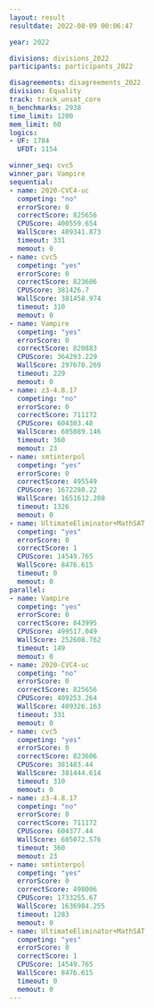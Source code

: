 ```yaml
---
layout: result
resultdate: 2022-08-09 00:06:47

year: 2022

divisions: divisions_2022
participants: participants_2022

disagreements: disagreements_2022
division: Equality
track: track_unsat_core
n_benchmarks: 2938
time_limit: 1200
mem_limit: 60
logics:
- UF: 1784
  UFDT: 1154

winner_seq: cvc5
winner_par: Vampire
sequential:
- name: 2020-CVC4-uc
  competing: "no"
  errorScore: 0
  correctScore: 825656
  CPUScore: 400559.654
  WallScore: 409341.873
  timeout: 331
  memout: 0
- name: cvc5
  competing: "yes"
  errorScore: 0
  correctScore: 823606
  CPUScore: 381426.7
  WallScore: 381458.974
  timeout: 310
  memout: 0
- name: Vampire
  competing: "yes"
  errorScore: 0
  correctScore: 820883
  CPUScore: 364293.229
  WallScore: 297670.269
  timeout: 229
  memout: 0
- name: z3-4.8.17
  competing: "no"
  errorScore: 0
  correctScore: 711172
  CPUScore: 604303.48
  WallScore: 605089.146
  timeout: 360
  memout: 23
- name: smtinterpol
  competing: "yes"
  errorScore: 0
  correctScore: 495549
  CPUScore: 1672280.22
  WallScore: 1651612.208
  timeout: 1326
  memout: 0
- name: UltimateEliminator+MathSAT
  competing: "yes"
  errorScore: 0
  correctScore: 1
  CPUScore: 14549.765
  WallScore: 8476.615
  timeout: 0
  memout: 0
parallel:
- name: Vampire
  competing: "yes"
  errorScore: 0
  correctScore: 843995
  CPUScore: 499517.049
  WallScore: 252608.762
  timeout: 149
  memout: 0
- name: 2020-CVC4-uc
  competing: "no"
  errorScore: 0
  correctScore: 825656
  CPUScore: 409253.264
  WallScore: 409326.163
  timeout: 331
  memout: 0
- name: cvc5
  competing: "yes"
  errorScore: 0
  correctScore: 823606
  CPUScore: 381483.44
  WallScore: 381444.614
  timeout: 310
  memout: 0
- name: z3-4.8.17
  competing: "no"
  errorScore: 0
  correctScore: 711172
  CPUScore: 604377.44
  WallScore: 605072.576
  timeout: 360
  memout: 23
- name: smtinterpol
  competing: "yes"
  errorScore: 0
  correctScore: 498006
  CPUScore: 1733255.67
  WallScore: 1636984.255
  timeout: 1283
  memout: 0
- name: UltimateEliminator+MathSAT
  competing: "yes"
  errorScore: 0
  correctScore: 1
  CPUScore: 14549.765
  WallScore: 8476.615
  timeout: 0
  memout: 0
---
```

